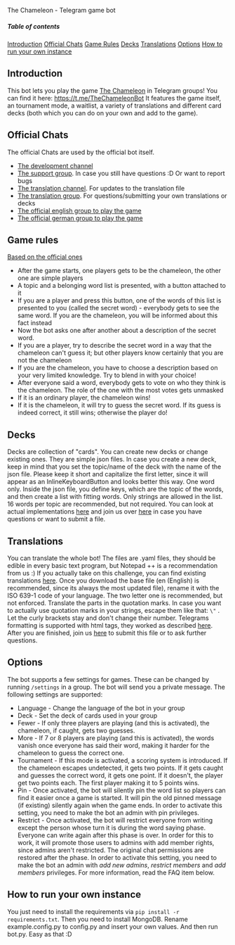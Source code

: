 The Chameleon - Telegram game bot

##### Table of contents
[Introduction](#introduction)
[Official Chats](#official-chats)
[Game Rules](#game-rules)
[Decks](#decks)
[Translations](#translations)
[Options](#options)
[How to run your own instance](#how-to-run-your-own-instance)

## Introduction
This bot lets you play the game [The Chameleon](https://boardgamegeek.com/boardgame/227072/chameleon) in Telegram groups! You can find it here: https://t.me/TheChameleonBot
It features the game itself, an tournament mode, a waitlist, a variety of translations and different card decks (both which you can do on your own and add to the game).

## Official Chats
The official Chats are used by the official bot itself.
* [The development channel](https://t.me/TheChameleon)
* [The support group](https://t.me/TheChameleonSupport). In case you still have questions :D Or want to report bugs
* [The translation channel](https://t.me/joinchat/AAAAAEomeO5_PZuVTaHOQg). For updates to the translation file
* [The translation group](https://t.me/joinchat/DG7UjlZfggQcMH2TEDCMyQ). For questions/submitting your own translations or decks
* [The official english group to play the game](https://t.me/TheChameleonEnglish)
* [The official german group to play the game](https://t.me/TheChameleonDeutsch)

## Game rules
[Based on the official ones](https://bigpotato.com/blog/how-to-play-the-chameleon-instructions/)
* After the game starts, one players gets to be the chameleon, the other one are simple players
* A topic and a belonging word list is presented, with a button attached to it
* If you are a player and press this button, one of the words of this list is presented to you (called the secret word) - everybody gets to see the same word. If you are the chameleon, you will be informed about this fact instead
* Now the bot asks one after another about a description of the secret word.
* If you are a player, try to describe the secret word in a way that the chameleon can't guess it; but other players know certainly that you are not the chameleon
* If you are the chameleon, you have to choose a description based on your very limited knowledge. Try to blend in with your choice!
* After everyone said a word, everybody gets to vote on who they think is the chameleon. The role of the one with the most votes gets unmasked
* If it is an ordinary player, the chameleon wins!
* If it is the chameleon, it will try to guess the secret word. If its guess is indeed correct, it still wins; otherwise the player do!

## Decks
Decks are collection of "cards". You can create new decks or change existing ones. They are simple json files. In case you create a new deck, keep in mind that you set the topic/name of the deck with the name of the json file. Please keep it short and capitalize the first letter, since it will appear as an InlineKeyboardButton and looks better this way. One word only. Inside the json file, you define keys, which are the topic of the words, and then create a list with fitting words. Only strings are allowed in the list. 16 words per topic are recommended, but not required. You can look at actual implementations [here](https://github.com/TheChameleonBot/Chameleon/tree/master/decks) and join us over [here](https://t.me/joinchat/DG7UjlZfggQcMH2TEDCMyQ) in case you have questions or want to submit a file.

## Translations
You can translate the whole bot! The files are .yaml files, they should be edible in every basic text program, but Notepad ++ is a recommendation from us :) If you actually take on this challenge, you can find existing translations [here](https://github.com/TheChameleonBot/Chameleon/tree/master/strings). Once you download the base file (en (English) is recommended, since its always the most updated file), rename it with the ISO 639-1 code of your language. The two letter one is recommended, but not enforced. Translate the parts in the quotation marks. In case you want to actually use quotation marks in your strings, escape them like that: `\"` . Let the curly brackets stay and don't change their number. Telegrams formatting is supported with html tags, they worked as described [here](https://core.telegram.org/bots/api#html-style). After you are finished, join us [here](https://t.me/joinchat/DG7UjlZfggQcMH2TEDCMyQ) to submit this file or to ask further questions.

## Options
The bot supports a few settings for games. These can be changed by running `/settings` in a group. The bot will send you a private message.
The following settings are supported:
* Language - Change the language of the bot in your group
* Deck - Set the deck of cards used in your group
* Fewer - If only three players are playing (and this is activated), the chameleon, if caught, gets two guesses.
* More - If 7 or 8 players are playing (and this is activated), the words vanish once everyone has said their word, making it harder for the chameleon to guess the correct one.
* Tournament - If this mode is activated, a scoring system is introduced. If the chameleon escapes undetected, it gets two points. If it gets caught and guesses the correct word, it gets one point. If it doesn't, the player get two points each. The first player making it to 5 points wins.
* Pin - Once activated, the bot will silently pin the word list so players can find it easier once a game is started. It will pin the old pinned message (if existing) silently again when the game ends. In order to activate this setting, you need to make the bot an admin with pin privileges.
* Restrict - Once activated, the bot will restrict everyone from writing except the person whose turn it is during the word saying phase. Everyone can write again after this phase is over. In order for this to work, it will promote those users to admins with add member rights, since admins aren't restricted. The original chat permissions are restored after the phase. In order to activate this setting, you need to make the bot an admin with *add new admins*, *restrict members* and *add members* privileges. For more information, read the FAQ item below.

## How to run your own instance
You just need to install the requirements via `pip install -r requirements.txt`. Then you need to install MongoDB. Rename example.config.py to config.py and insert your own values. And then run bot.py. Easy as that :D
